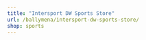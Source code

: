 ```yaml
---
title: "Intersport DW Sports Store"
url: /ballymena/intersport-dw-sports-store/
shop: sports
---
```

